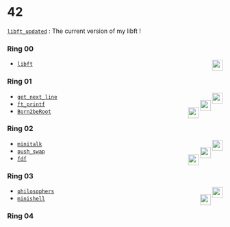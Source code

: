 # 42

[`libft_updated`](../../tree/libft_updated) : The current version of my libft !

### Ring 00  
* [`libft`](../libft) <img height="25" align="right" src="https://img.shields.io/badge/Moulinette-125%25-success"/>

### Ring 01
* [`get_next_line`](../get_next_line) <img height="25" align="right" src="https://img.shields.io/badge/Moulinette-125%25-success"/>
* [`ft_printf`](../ft_printf) <img height="25" align="right" src="https://img.shields.io/badge/Moulinette-100%25-success"/>
* [`Born2beRoot`](../Born2beRoot) <img height="25" align="right" src="https://img.shields.io/badge/110%25-success"/>

### Ring 02
* [`minitalk`](../minitalk) <img height="25" align="right" src="https://img.shields.io/badge/125%25-success"/>
* [`push_swap`](../push_swap) <img height="25" align="right" src="https://img.shields.io/badge/111%25-success"/>
* [`fdf`](../fdf) <img height="25" align="right" src="https://img.shields.io/badge/125%25-success"/>

### Ring 03
* [`philosophers`](../philosophers) <img height="25" align="right" src="https://img.shields.io/badge/100%25-success"/>
* [`minishell`](../../tree/minishell) <img height="25" align="right" src="https://img.shields.io/badge/101%25-success"/>

### Ring 04
